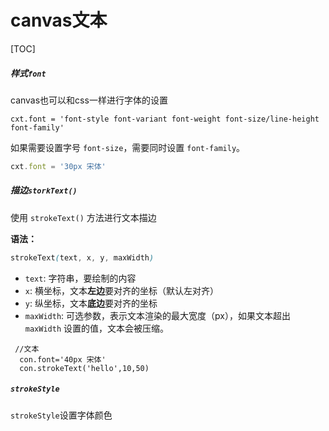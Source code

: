 # canvas文本



[TOC]

##### 样式`font`

canvas也可以和css一样进行字体的设置

```
cxt.font = 'font-style font-variant font-weight font-size/line-height font-family'
```

如果需要设置字号 `font-size`，需要同时设置 `font-family`。

```js
cxt.font = '30px 宋体'
```

##### 描边`storkText()`

使用 `strokeText()` 方法进行文本描边

**语法：**

```scss
strokeText(text, x, y, maxWidth)
```

- `text`: 字符串，要绘制的内容
- `x`: 横坐标，文本**左边**要对齐的坐标（默认左对齐）
- `y`: 纵坐标，文本**底边**要对齐的坐标
- `maxWidth`: 可选参数，表示文本渲染的最大宽度（px），如果文本超出 `maxWidth` 设置的值，文本会被压缩。

```
 //文本
  con.font='40px 宋体'
  con.strokeText('hello',10,50)
```

##### `strokeStyle`

`strokeStyle`设置字体颜色

